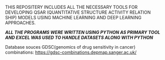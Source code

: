 THIS REPOSITERY INCLUDES ALL THE NECESSARY TOOLS FOR DEVELOPING QSAR (QUANTITATIVE STRUCTURE ACTIVITY RELATION SHIP) MODELS USING MACHINE LEARNING AND DEEP LEARNING APPROACHES.

***ALL THE PROGRAMS WERE WRITTEN USING PYTHON AS PRIMARY TOOL AND EXCEL WAS USED TO HANDLE DATASETS ALONG WITH PYTHON***

Database souces
GDSC(genomics of drug sensitivity in cancer) combinations:
https://gdsc-combinations.depmap.sanger.ac.uk/


